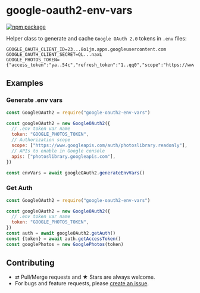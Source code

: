 # google-oauth2-env-vars

[![npm package][npm-badge]][npm]

Helper class to generate and cache `Google OAuth 2.0` tokens in `.env` files:

```dotenv
GOOGLE_OAUTH_CLIENT_ID=23...8o1jm.apps.googleusercontent.com
GOOGLE_OAUTH_CLIENT_SECRET=QL...naxL
GOOGLE_PHOTOS_TOKEN={"access_token":"ya..54c","refresh_token":"1..qq0","scope":"https://www.googleapis.com/auth/photoslibrary.readonly","token_type":"Bearer","expiry_date":1598277881619}
```

## Examples

### Generate .env vars

```js
const GoogleOAuth2 = require("google-oauth2-env-vars")

const googleOAuth2 = new GoogleOAuth2({
  // .env token var name
  token: "GOOGLE_PHOTOS_TOKEN",
  // Authorization scope
  scope: ["https://www.googleapis.com/auth/photoslibrary.readonly"],
  // APIs to enable in Google console
  apis: ["photoslibrary.googleapis.com"],
})

const envVars = await googleOAuth2.generateEnvVars()
```

### Get Auth

```js
const GoogleOAuth2 = require("google-oauth2-env-vars")

const googleOAuth2 = new GoogleOAuth2({
  // .env token var name
  token: "GOOGLE_PHOTOS_TOKEN",
})
const auth = await googleOAuth2.getAuth()
const {token} = await auth.getAccessToken()
const googlePhotos = new GooglePhotos(token)
```

## Contributing

- ⇄ Pull/Merge requests and ★ Stars are always welcome.
- For bugs and feature requests, please [create an issue][github-issue].

[npm-badge]: https://img.shields.io/npm/v/google-oauth2-env-vars.svg?style=flat-square
[npm]: https://www.npmjs.org/package/google-oauth2-env-vars
[github-issue]: https://github.com/cedricdelpoux/google-oauth2-env-vars/issues/new

